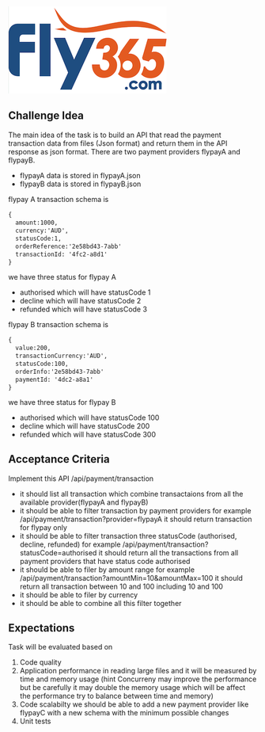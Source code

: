 <p align="center">

![alt text](../fly365.png)

</p>

## Challenge Idea
The main idea of the task is to build an API that read the payment transaction data from files (Json format) and return them in the API response as json format.
There are two payment providers flypayA and flypayB.

- flypayA data is stored in flypayA.json
- flypayB data is stored in flypayB.json


flypay A transaction schema is 
```
{
  amount:1000,
  currency:'AUD',
  statusCode:1,
  orderReference:'2e58bd43-7abb'
  transactionId: '4fc2-a8d1'
}
```

we have three status for flypay A
- authorised which will have statusCode 1
- decline which will have statusCode 2
- refunded which will have statusCode 3


flypay B transaction schema is 
```
{
  value:200,
  transactionCurrency:'AUD',
  statusCode:100,
  orderInfo:'2e58bd43-7abb'
  paymentId: '4dc2-a8a1'
}
```

we have three status for flypay B
- authorised which will have statusCode 100
- decline which will have statusCode 200
- refunded which will have statusCode 300


## Acceptance Criteria

Implement this API /api/payment/transaction 
- it should list all transaction which combine transactaions from all the available provider(flypayA and flypayB)
- it should be able to filter transaction by payment providers for example /api/payment/transaction?provider=flypayA it should return transaction for flypay only
- it should be able to filter transaction three statusCode (authorised, decline, refunded) for example /api/payment/transaction?statusCode=authorised it should return all the transactions from all payment providers that have status code authorised
- it should be able to filer by amount range for example /api/payment/transaction?amountMin=10&amountMax=100 it should return all transaction between 10 and 100 including 10 and 100
- it should be able to filer by currency 
- it should be able to combine all this filter together 

## Expectations

Task will be evaluated based on
1. Code quality
2. Application performance in reading large files and it will be measured by time and memory usage (hint Concurreny may improve the performance but be carefully it may double the memory usage which will be affect the performance try to balance between time and memory)
3. Code scalabilty we should be able to add a new payment provider like flypayC with a new schema with the minimum possible changes 
5. Unit tests


